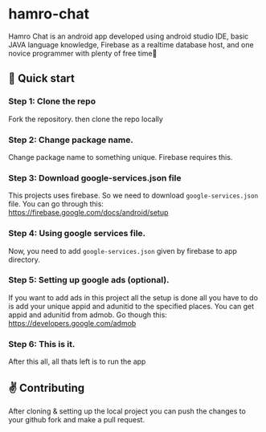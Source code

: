 # hamro-chat
Hamro Chat is an android app developed using android studio IDE, basic JAVA language knowledge, Firebase as a realtime database host, and one novice programmer with plenty of free time🤣

## :rocket: Quick start

### Step 1: Clone the repo
Fork the repository. then clone the repo locally

### Step 2: Change package name.
Change package name to something unique. Firebase requires this.

### Step 3: Download google-services.json file
This projects uses firebase. So we need to download `google-services.json` file.
You can go through this: https://firebase.google.com/docs/android/setup

### Step 4: Using google services file.
Now, you need to add `google-services.json` given by firebase to app directory.

### Step 5: Setting up google ads (optional).
If you want to add ads in this project all the setup is done all you have to do is add your unique appid and adunitid to the specified places.
You can get appid and adunitid from admob. Go though this: https://developers.google.com/admob

### Step 6: This is it.
After this all, all thats left is to run the app

## :v: Contributing
After cloning & setting up the local project you can push the changes to your github fork and make a pull request.
